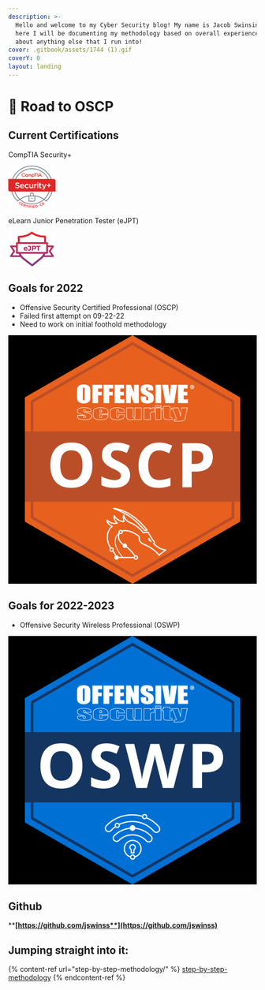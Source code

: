 ```yaml
---
description: >-
  Hello and welcome to my Cyber Security blog! My name is Jacob Swinsinski and
  here I will be documenting my methodology based on overall experience and just
  about anything else that I run into!
cover: .gitbook/assets/1744 (1).gif
coverY: 0
layout: landing
---
```


# 👋 Road to OSCP

## Current Certifications

CompTIA Security+

![](<.gitbook/assets/image (13) (4).png>)

eLearn Junior Penetration Tester (eJPT)

<img src=".gitbook/assets/image (2) (6) (1).png" alt="" data-size="original">

## Goals for 2022

* Offensive Security Certified Professional (OSCP)
* Failed first attempt on 09-22-22
* Need to work on initial foothold methodology

<img src=".gitbook/assets/image (5) (1) (1).png" alt="" data-size="original">

## Goals for 2022-2023

* Offensive Security Wireless Professional (OSWP)

![](<.gitbook/assets/image (2) (1) (1).png>)

## Github

****[**https://github.com/jswinss**](https://github.com/jswinss)****

## Jumping straight into it:

{% content-ref url="step-by-step-methodology/" %}
[step-by-step-methodology](step-by-step-methodology/)
{% endcontent-ref %}
